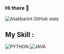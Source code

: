 ### Hi there 👋

![Aliakbartnt GitHub stats](https://github-readme-stats.vercel.app/api?username=aliakbartnt&theme=dark&show_icons=true)

## My Skill :

![PYTHON](https://img.shields.io/badge/PYTHON-E34F26?logo=PYTHON&logoColor=white&style=for-the-badge)
![JAVA](https://img.shields.io/badge/JAVA-E34F26?logo=JAVA&logoColor=white&style=for-the-badge)
